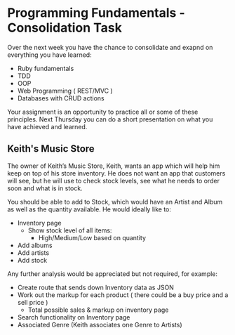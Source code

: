 # Programming Fundamentals - Consolidation Task

Over the next week you have the chance to consolidate and exapnd on everything you have learned:

- Ruby fundamentals
- TDD
- OOP
- Web Programming ( REST/MVC )
- Databases with CRUD actions

Your assignment is an opportunity to practice all or some of these principles. Next Thursday you can do a short presentation on what you have achieved and learned.

## Keith's Music Store

The owner of Keith’s Music Store, Keith, wants an app which will help him keep on top of his store inventory. He does not want an app that customers will see, but he will use to check stock levels, see what he needs to order soon and what is in stock.

You should be able to add to Stock, which would have an Artist and Album as well as the quantity available. He would ideally like to:

- Inventory page
	- Show stock level of all items:
		- High/Medium/Low based on quantity
- Add albums
- Add artists
- Add stock

Any further analysis would be appreciated but not required, for example:

- Create route that sends down Inventory data as JSON
- Work out the markup for each product ( there could be a buy price and a sell price )
	- Total possible sales & markup on inventory page
- Search functionality on Inventory page
- Associated Genre (Keith associates one Genre to Artists)

